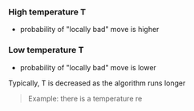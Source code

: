 ### High temperature T
- probability of "locally bad" move is higher
### Low temperature T
- probability of "locally bad" move is lower

Typically, T is decreased as the algorithm runs longer
> Example: there is a temperature re
